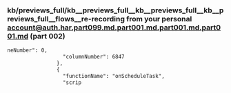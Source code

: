 ### kb/previews_full/kb__previews_full__kb__previews_full__kb__previews_full__flows__re-recording from your personal account@auth.har.part099.md.part001.md.part001.md.part001.md (part 002)

```md
neNumber": 0,
                  "columnNumber": 6847
                },
                {
                  "functionName": "onScheduleTask",
                  "scrip
```

```
